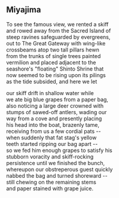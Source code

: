 <main>

## Miyajima 
To see the famous view, we rented a skiff <br />
and rowed away from the Sacred Island of <br />
steep ravines safeguarded by evergreens, <br />
out to The Great Gateway with wing-like <br />
crossbeams atop two tall pillars hewn <br />
from the trunks of single trees painted <br />
vermilion and placed adjacent to the <br />
seashore's "floating" Shinto Shrine that <br />
now seemed to be rising upon its pilings <br />
as the tide subsided, and here we let

our skiff drift in shallow water while <br />
we ate big blue grapes from a paper bag, <br />
also noticing a large deer crowned with <br />
stumps of sawed-off antlers, wading our <br />
way from a cove and presently placing <br />
his head into the boat, brazenly tame, <br />
receiving from us a few cordial pats -- <br />
­when suddenly that fat stag's yellow <br />
teeth started ripping our bag apart -- <br />
­so we fed him enough grapes to satisfy his <br />
stubborn voracity and skiff-rocking <br />
persistence until we finished the bunch, <br />
whereupon our obstreperous guest quickly <br />
nabbed the bag and turned shoreward -­- <br />
still chewing on the remaining stems <br />
and paper stained with grape juice.

</main>